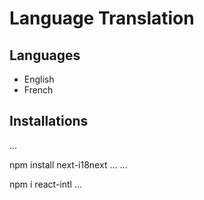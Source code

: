 # Language Translation

## Languages
  - English
  - French

## Installations
...

npm install next-i18next
...
...

npm i react-intl
...
